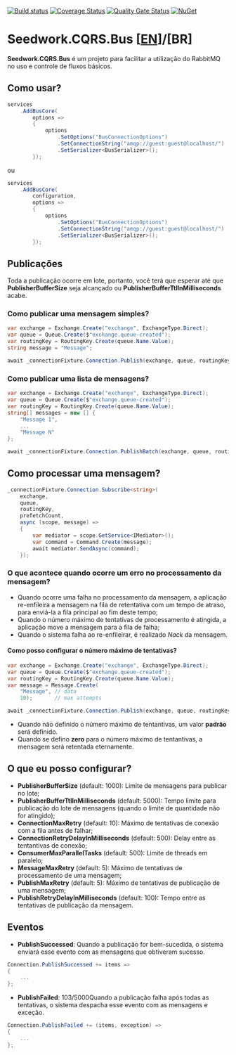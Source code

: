 [![Build status](https://tiagor87.visualstudio.com/OpenSource/_apis/build/status/Seedwork.Cqrs.Bus)](https://tiagor87.visualstudio.com/OpenSource/_build/latest?definitionId=9)
[![Coverage Status](https://coveralls.io/repos/github/tiagor87/Seedwork.CQRS.Bus/badge.svg)](https://coveralls.io/github/tiagor87/Seedwork.CQRS.Bus)
[![Quality Gate Status](https://sonarcloud.io/api/project_badges/measure?project=tiagor87_Seedwork.CQRS.Bus&metric=alert_status)](https://sonarcloud.io/dashboard?id=tiagor87_Seedwork.CQRS.Bus)
[![NuGet](https://buildstats.info/nuget/Seedwork.CQRS.Bus.Core)](http://www.nuget.org/packages/Seedwork.CQRS.Bus.Core)

 # Seedwork.CQRS.Bus [[EN](README.md)]/[BR]

__Seedwork.CQRS.Bus__ é um projeto para facilitar a utilização do RabbitMQ no uso e controle de fluxos básicos.

## Como usar?

```csharp
services
    .AddBusCore(
        options =>
        {
            options
                .SetOptions("BusConnectionOptions")
                .SetConnectionString("amqp://guest:guest@localhost/")
                .SetSerializer<BusSerializer>();
        });
```

ou

```csharp
services
    .AddBusCore(
        configuration,
        options =>
        {
            options
                .SetOptions("BusConnectionOptions")
                .SetConnectionString("amqp://guest:guest@localhost/")
                .SetSerializer<BusSerializer>();
        });
```

## Publicações

Toda a publicação ocorre em lote, portanto, você terá que esperar até que **PublisherBufferSize** seja alcançado ou **PublisherBufferTtlInMilliseconds** acabe.

### Como publicar uma mensagem simples?

```c#
var exchange = Exchange.Create("exchange", ExchangeType.Direct);
var queue = Queue.Create($"exchange.queue-created");
var routingKey = RoutingKey.Create(queue.Name.Value);
string message = "Message";

await _connectionFixture.Connection.Publish(exchange, queue, routingKey, message);
```

### Como publicar uma lista de mensagens?

```c#
var exchange = Exchange.Create("exchange", ExchangeType.Direct);
var queue = Queue.Create($"exchange.queue-created");
var routingKey = RoutingKey.Create(queue.Name.Value);
string[] messages = new [] {
    "Message 1",
    ...
    "Message N"
};

await _connectionFixture.Connection.PublishBatch(exchange, queue, routingKey, messages);
```

## Como processar uma mensagem?

```c#
_connectionFixture.Connection.Subscribe<string>(
    exchange,
    queue,
    routingKey,
    prefetchCount,
    async (scope, message) =>
    {
        var mediator = scope.GetService<IMediator>();
        var command = Command.Create(message);
        await mediator.SendAsync(command);
    });
```

### O que acontece quando ocorre um erro no processamento da mensagem?

* Quando ocorre uma falha no processamento da mensagem, a aplicação re-enfileira a mensagem na fila de retentativa com um tempo de atraso, para enviá-la a fila principal ao fim deste tempo;
* Quando o número máximo de tentativas de processamento é atingida, a aplicação move a mensagem para a fila de falha;
* Quando o sistema falha ao re-enfileirar, é realizado _Nack_ da mensagem.

#### Como posso configurar o número máximo de tentativas?

```c#
var exchange = Exchange.Create("exchange", ExchangeType.Direct);
var queue = Queue.Create($"exchange.queue-created");
var routingKey = RoutingKey.Create(queue.Name.Value);
var message = Message.Create(
    "Message", // data
    10);       // max attempts

await _connectionFixture.Connection.Publish(exchange, queue, routingKey, message);
```

* Quando não definido o número máximo de tentantivas, um valor __padrão__ será definido.
* Quando se defino __zero__ para o número máximo de tentantivas, a mensagem será retentada eternamente.

## O que eu posso configurar?

* **PublisherBufferSize** (default: 1000): Limite de mensagens para publicar no lote;
* **PublisherBufferTtlInMilliseconds** (default: 5000): Tempo limite para publicação do lote de mensagens (quando o limite de quantidade não for atingido); 
* **ConnectionMaxRetry** (default: 10): Máximo de tentativas de conexão com a fila antes de falhar; 
* **ConnectionRetryDelayInMilliseconds** (default: 500): Delay entre as tentantivas de conexão;
* **ConsumerMaxParallelTasks** (default: 500): Limite de threads em paralelo; 
* **MessageMaxRetry** (default: 5): Máximo de tentativas de processamento de uma mensagem; 
* **PublishMaxRetry** (default: 5): Máximo de tentativas de publicação de uma mensagem;
* **PublishRetryDelayInMilliseconds** (default: 100): Tempo entre as tentativas de publicação da mensagem.

## Eventos

* **PublishSuccessed**: Quando a publicação for bem-sucedida, o sistema enviará esse evento com as mensagens que obtiveram sucesso.

```c#
Connection.PublishSuccessed += items => 
{
    ...
};
```

* **PublishFailed**: 103/5000Quando a publicação falha após todas as tentativas, o sistema despacha esse evento com as mensagens e exceção.

```c#
Connection.PublishFailed += (items, exception) => 
{
    ...
};
```
